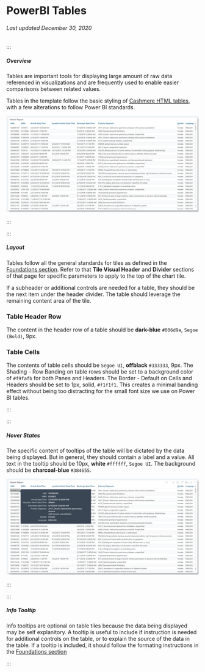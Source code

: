 # PowerBI Tables

###### Last updated December 30, 2020

:::

##### Overview

Tables are important tools for displaying large amount of raw data referenced in visualizations and are frequently used to enable easier comparisons between related values.

Tables in the template follow the basic styling of [Cashmere HTML tables](/web/styles/table), with a few alterations to follow Power BI standards.

![Table Example](./assets/analytics/powerbi/pbi-table.png "Table Example")

:::

:::

##### Layout

Tables follow all the general standards for tiles as defined in the [Foundations section](/analytics/powerbi-foundations).
Refer to that **Tile Visual Header** and **Divider** sections of that page for specific parameters to apply to the top of the chart tile.

If a subheader or additional controls are needed for a table, they should be the next item under the header divider.
The table should leverage the remaining content area of the tile.

### Table Header Row

The content in the header row of a table should be **dark-blue** `#006d9a`, `Segoe (Bold)`, 9px.

### Table Cells

The contents of table cells should be `Segoe UI`, **offblack** `#333333`, 9px.
The Shading - Row Banding on table rows should be set to a background color of `#f9fafb` for both Panes and Headers.
The Border - Default on Cells and Headers should be set to 1px, solid, `#f1f1f1`.
This creates a minimal banding effect without being too distracting for the small font size we use on Power BI tables.

:::

:::

##### Hover States

The specific content of tooltips of the table will be dictated by the data being displayed.
But in general, they should contain a label and a value.
All text in the tooltip should be 10px, **white** `#ffffff`, `Segoe UI`.
The background should be **charcoal-blue** `#384655`.

![Table Hover Example](./assets/analytics/powerbi/pbi-table-hover.png "Table Hover Example")

:::

:::

##### Info Tooltip

Info tooltips are optional on table tiles because the data being displayed may be self explanitory.
A tooltip is useful to include if instruction is needed for additional controls on the table, or to explain the source of the data in the table.
If a tooltip is included, it should follow the formating instructions in the [Foundations section](/analytics/powerbi-foundations)

:::
